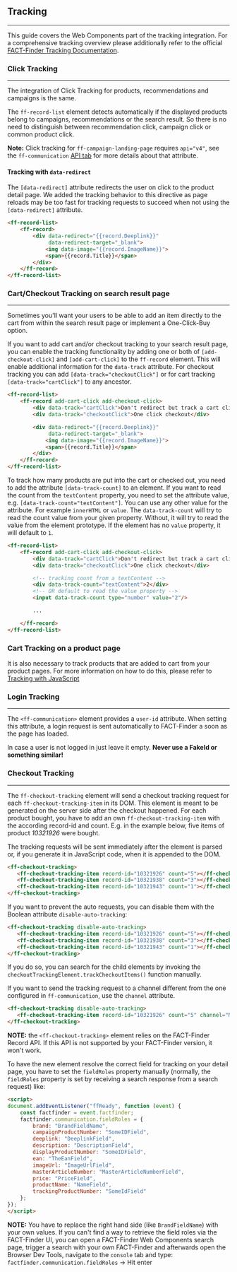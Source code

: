 ## Tracking

---
This guide covers the Web Components part of the tracking integration. 
For a comprehensive tracking overview please additionally refer to the official [FACT-Finder Tracking Documentation](https://doku.fact-finder.de/endoc/latest/fact-finder-integration/tracking-interface-integration).

### Click Tracking

---
The integration of Click Tracking for products, recommendations and campaigns is the same.

The `ff-record-list` element detects automatically if the displayed products belong to campaigns, recommendations or the search result. So there is no need to distinguish between recommendation click, campaign click or common product click.

**Note:** Click tracking for `ff-campaign-landing-page` requires `api="v4"`, see the `ff-communication` [API tab](/api/4.x/ff-communication#tab=api) for more details about that attribute.
      
      
#### Tracking with `data-redirect`
The `[data-redirect]` attribute redirects the user on click to the product detail page. We added the tracking behavior to this directive as page reloads may be too fast for tracking requests to succeed when not using the `[data-redirect]` attribute.
````html
<ff-record-list>
    <ff-record>
        <div data-redirect="{{record.Deeplink}}"
             data-redirect-target="_blank">
            <img data-image="{{record.ImageName}}">
            <span>{{record.Title}}</span>
        </div>
    </ff-record>
</ff-record-list>
````

### Cart/Checkout Tracking on search result page

---
Sometimes you'll want your users to be able to add an item directly to the cart from within the search result page or implement a One-Click-Buy option.

If you want to add cart and/or checkout tracking to your search result page, you can enable the tracking functionality by adding one or both of `[add-checkout-click]` and `[add-cart-click]` to the `ff-record` element.
This will enable additional information for the `data-track` attribute. For checkout tracking you can add `[data-track="checkoutClick"]` or for cart tracking `[data-track="cartClick"]` to any ancestor.

```html
<ff-record-list>
    <ff-record add-cart-click add-checkout-click>
        <div data-track="cartClick">Don't redirect but track a cart click</div>
        <div data-track="checkoutClick">One click checkout</div>

        <div data-redirect="{{record.Deeplink}}"
             data-redirect-target="_blank">
            <img data-image="{{record.ImageName}}">
            <span>{{record.Title}}</span>
        </div>
    </ff-record>
</ff-record-list>
```

To track how many products are put into the cart or checked out, you need to add the attribute `[data-track-count]` to an element.
If you want to read the count from the `textContent` property, you need to set the attribute value, e.g. `[data-track-count="textContent"]`. You can use any other value for the attribute. For example `innerHTML` or `value`. The `data-track-count` will try to read the count value from your given property. Without, it will try to read the value from the element prototype. If the element has no `value` property, it will default to `1`.

```html
<ff-record-list>
    <ff-record add-cart-click add-checkout-click>
        <div data-track="cartClick">Don't redirect but track a cart click</div>
        <div data-track="checkoutClick">One click checkout</div>

        <!-- tracking count from a textContent -->
        <div data-track-count="textContent">2</div>
        <!-- OR default to read the value property -->
        <input data-track-count type="number" value="2"/>

        ...

    </ff-record>
</ff-record-list>
```


### Cart Tracking on a product page
It is also necessary to track products that are added to cart from your product pages. For more information on how to do this, please refer to [Tracking with JavaScript](/documentation/4.x/tracking-with-js)

### Login Tracking

---
The `<ff-communication>` element provides a `user-id` attribute. When setting this attribute, a login request is sent automatically to FACT-Finder a soon as the page has loaded.

<ff-communication user-id="YourShopUserId">

In case a user is not logged in just leave it empty. **Never use a FakeId or something similar!** 

### Checkout Tracking

---
The `ff-checkout-tracking` element will send a checkout tracking request for each `ff-checkout-tracking-item` in its DOM. This element is meant to be generated on the server side after the checkout happened. For each product bought, you have to add an own `ff-checkout-tracking-item` with the according record-id and count. E.g. in the example below, five items of product _10321926_ were bought. 

The tracking requests will be sent immediately after the element is parsed or, if you generate it in JavaScript code, when it is appended to the DOM.
```html
<ff-checkout-tracking>
   <ff-checkout-tracking-item record-id="10321926" count="5"></ff-checkout-tracking-item>
   <ff-checkout-tracking-item record-id="10321938" count="3"></ff-checkout-tracking-item>
   <ff-checkout-tracking-item record-id="10321943" count="1"></ff-checkout-tracking-item>
</ff-checkout-tracking>
```
If you want to prevent the auto requests, you can disable them with the Boolean attribute `disable-auto-tracking`:
```html
<ff-checkout-tracking disable-auto-tracking>
   <ff-checkout-tracking-item record-id="10321926" count="5"></ff-checkout-tracking-item>
   <ff-checkout-tracking-item record-id="10321938" count="3"></ff-checkout-tracking-item>
   <ff-checkout-tracking-item record-id="10321943" count="1"></ff-checkout-tracking-item>
</ff-checkout-tracking>
```
If you do so, you can search for the child elements by invoking the `checkoutTrackingElement.trackCheckoutItems()` function manually.

If you want to send the tracking request to a channel different from the one configured in `ff-communication`, use the `channel` attribute.
```html
<ff-checkout-tracking disable-auto-tracking>
   <ff-checkout-tracking-item record-id="10321926" count="5" channel="NEW_CHANNEL"></ff-checkout-tracking-item>
</ff-checkout-tracking>
```

**NOTE:** the `<ff-checkout-tracking>` element relies on the FACT-Finder Record API. If this API is not supported by your FACT-Finder version, it won't work.

To have the new element resolve the correct field for tracking on your detail page, you have to set the `fieldRoles` property manually (normally, the `fieldRoles` property is set by receiving a search response from a search request) like: 
```html
<script>
document.addEventListener("ffReady", function (event) {
    const factfinder = event.factfinder;
    factfinder.communication.fieldRoles = {
        brand: "BrandFieldName",
        campaignProductNumber: "SomeIDField",
        deeplink: "DeeplinkField",
        description: "DescriptionField",
        displayProductNumber: "SomeIDField",
        ean: "TheEanField",
        imageUrl: "ImageUrlField",
        masterArticleNumber: "MasterArticleNumberField",
        price: "PriceField",
        productName: "NameField",
        trackingProductNumber: "SomeIdField"
    };
});
</script>
```
**NOTE:** You have to replace the right hand side (like `BrandFieldName`) with your own values. If you can't find a way to retrieve the field roles via the FACT-Finder UI, you can open a FACT-Finder Web Components search page, trigger a search with your own FACT-Finder and afterwards open the Browser Dev Tools, navigate to the `console`  tab and type: `factfinder.communication.fieldRoles` -> Hit enter
